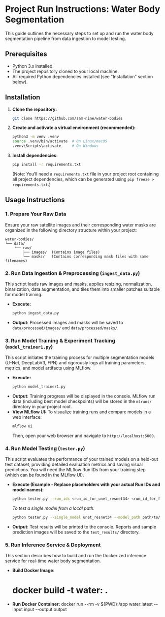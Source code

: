# Project Run Instructions: Water Body Segmentation

This guide outlines the necessary steps to set up and run the water body segmentation pipeline from data ingestion to model testing.

## Prerequisites

*   Python 3.x installed.
*   The project repository cloned to your local machine.
*   All required Python dependencies installed (see "Installation" section below).

## Installation

1.  **Clone the repository:**
    ```bash
    git clone https://github.com/sam-nine/water-bodies
    
    ```
2.  **Create and activate a virtual environment (recommended):**
    ```bash
    python3 -m venv .venv
    source .venv/bin/activate  # On Linux/macOS
    .venv\Scripts\activate     # On Windows
    ```
3.  **Install dependencies:**
    ```bash
    pip install -r requirements.txt
    ```
    (Note: You'll need a `requirements.txt` file in your project root containing all project dependencies, which can be generated using `pip freeze > requirements.txt`.)

## Usage Instructions

### 1. Prepare Your Raw Data

Ensure your raw satellite images and their corresponding water masks are organized in the following directory structure within your project:

    water-bodies/
    └── data/
        └── raw/
            ├── images/  (Contains image files)
            └── masks/   (Contains corresponding mask files with same filenames)


### 2. Run Data Ingestion & Preprocessing (`ingest_data.py`)

This script loads raw images and masks, applies resizing, normalization, binarization, data augmentation, and tiles them into smaller patches suitable for model training.

*   **Execute:**
    ```bash
    python ingest_data.py
    ```
*   **Output:** Processed images and masks will be saved to `data/processed/images/` and `data/processed/masks/`.

### 3. Run Model Training & Experiment Tracking (`model_trainer1.py`)

This script initiates the training process for multiple segmentation models (U-Net, DeepLabV3, FPN) and rigorously logs all training parameters, metrics, and model artifacts using MLflow.

*   **Execute:**
    ```bash
    python model_trainer1.py
    ```
*   **Output:** Training progress will be displayed in the console. MLflow run data (including best model checkpoints) will be stored in the `mlruns/` directory in your project root.
*   **View MLflow UI:** To visualize training runs and compare models in a web interface:
    ```bash
    mlflow ui
    ```
    Then, open your web browser and navigate to `http://localhost:5000`.

### 4. Run Model Testing (`tester.py`)

This script evaluates the performance of your trained models on a held-out test dataset, providing detailed evaluation metrics and saving visual predictions. You will need the MLflow Run IDs from your training step (which can be found in the MLflow UI).

*   **Execute (Example - Replace placeholders with your actual Run IDs and model names):**
    ```bash
    python tester.py --run_ids <run_id_for_unet_resnet34> <run_id_for_fpn_resnet34> <run_id_for_unet_resnet50> <run_id_for_deeplabv3_resnet34> --models unet_resnet34 fpn_resnet34 unet_resnet50 deeplabv3_resnet34
    ```
    *To test a single model from a local path:*
    ```bash
    python tester.py --single_model unet_resnet34 --model_path path/to/your/best_unet_resnet34_model.pth
    ```
*   **Output:** Test results will be printed to the console. Reports and sample prediction images will be saved to the `test_results/` directory.

### 5. Run Inference Service & Deployment

This section describes how to build and run the Dockerized inference service for real-time water body segmentation.

*   **Build Docker Image:**
    # docker build -t water: .

*   **Run Docker Container:**
        docker run --rm -v ${PWD}:/app water:latest --input input --output output

